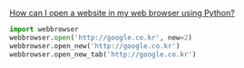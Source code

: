 [How can I open a website in my web browser using Python?](https://stackoverflow.com/questions/31715119/how-can-i-open-a-website-in-my-web-browser-using-python)

```python
import webbrowser
webbrowser.open('http://google.co.kr', new=2)
webbrowser.open_new('http://google.co.kr')
webbrowser.open_new_tab('http://google.co.kr')
```

